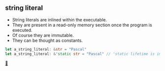 ## string literal

* String literals are inlined within the executable.  
* They are present in a read-only memory section once the program is executed.  
* Of course they are immutable.  
* They can be thought as constants.

```rust
let a_string_literal: &str = "Pascal" 
let a_string_literal: &'static str = "Pascal" // 'static lifetime is implicit
```

[📒](https://doc.rust-lang.org/1.17.0/book/strings.html)